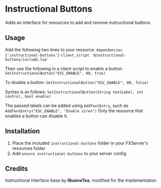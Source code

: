# Instructional Buttons

Adds an interface for resources to add and remove instructional buttons

## Usage

Add the following two lines to your resource:
`dependencies {'instructional-buttons'}`
`client_script '@instructional-buttons/include.lua'`
    
Then use the following in a client script to enable a button:
`SetInstructionalButton("ESC_ENABLE", 80, true)`
    
To disable a button:
`SetInstructionalButton("ESC_ENABLE", 80, false)`
    
Syntax is as follows:
`SetInstructionalButton(String textLabel, int control, bool enable)`
    
The passed labels can be added using `AddTextEntry`, such as `AddTextEntry("ESC_ENABLE", "Enable siren")`
Only the resource that enables a button can disable it.

## Installation

1. Place the included `instructional-buttons` folder in your FXServer's resources folder
2. Add `ensure instructional-buttons` to your server config

## Credits

Instructional Interface base by **IllusiveTea**, modified for the implementation

